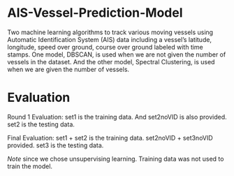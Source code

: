 # AIS-Vessel-Prediction-Model
Two machine learning algorithms to track various moving vessels using Automatic Identification System (AIS) data including a vessel’s latitude, longitude, speed over ground, course over ground labeled with time stamps. One model, DBSCAN, is used when we are not given the number of vessels in the dataset. And the other model, Spectral Clustering, is used when we are given the number of vessels.

# Evaluation 

Round 1 Evaluation: set1 is the training data. And set2noVID is also provided. 
                    set2 is the testing data.

Final Evaluation: set1 + set2 is the training data. set2noVID + set3noVID provided. 
                  set3 is the testing data.

*Note* since we chose unsupervising learning. Training data was not used to train the model.
